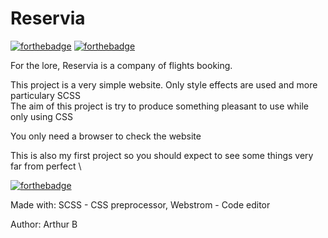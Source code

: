 # Reservia
[![forthebadge](https://forthebadge.com/images/badges/uses-html.svg)](https://forthebadge.com) [![forthebadge](https://forthebadge.com/images/badges/uses-css.svg)](https://forthebadge.com)

For the lore, Reservia is a company of flights booking.

This project is a very simple website. Only style effects are used and more particulary SCSS \
The aim of this project is try to produce something pleasant to use while only using CSS

You only need a browser to check the website

This is also my first project so you should expect to see some things very far from perfect \

[![forthebadge](https://forthebadge.com/images/badges/works-on-my-machine.svg)](https://forthebadge.com)

Made with: SCSS - CSS preprocessor, Webstrom - Code editor

Author: Arthur B
